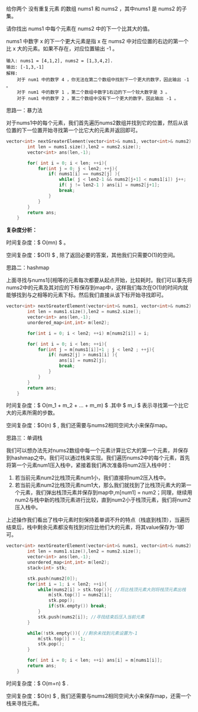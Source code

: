 给你两个 没有重复元素 的数组 nums1 和 nums2 ，其中nums1 是 nums2 的子集。

请你找出 nums1 中每个元素在 nums2 中的下一个比其大的值。

nums1 中数字 x 的下一个更大元素是指 x 在 nums2 中对应位置的右边的第一个比 x 大的元素。如果不存在，对应位置输出 -1 。



```
输入: nums1 = [4,1,2], nums2 = [1,3,4,2].
输出: [-1,3,-1]
解释:
    对于 num1 中的数字 4 ，你无法在第二个数组中找到下一个更大的数字，因此输出 -1 。
    对于 num1 中的数字 1 ，第二个数组中数字1右边的下一个较大数字是 3 。
    对于 num1 中的数字 2 ，第二个数组中没有下一个更大的数字，因此输出 -1 。
```



思路一：暴力法

对于nums1中的每个元素，我们首先遍历nums2数组并找到它的位置，然后从该位置的下一位置开始寻找第一个比它大的元素并返回即可。

```c++
vector<int> nextGreaterElement(vector<int>& nums1, vector<int>& nums2) {
        int len = nums1.size(),len2 = nums2.size();
        vector<int> ans(len,-1);

        for( int i = 0; i < len; ++i){
            for(int j = 0; j < len2; ++j){
                if( nums1[i] == nums2[j] ){
                    while( j < len2-1 && nums2[j+1] < nums1[i]) j++;
                    if( j != len2-1 ) ans[i] = nums2[j+1];
                    break;
                }
            }
        }
        return ans;
    }
```

<b>复杂度分析：</b>

时间复杂度：$ O(mn) $ 。

空间复杂度：$O(1) $  , 除了返回必要的答案，其他我们只需要O(1)的空间。



思路二：hashmap

上面寻找与nums1[i]相等的元素每次都要从起点开始，比较耗时。我们可以事先将nums2中的元素及其对应的下标保存到map中，这样我们每次在O(1)的时间内就能够找到与之相等的元素下标。然后我们直接从该下标开始寻找即可。

```c++
vector<int> nextGreaterElement(vector<int>& nums1, vector<int>& nums2) {
        int len = nums1.size(),len2 = nums2.size();
        vector<int> ans(len,-1);
        unordered_map<int,int> m(len2);

        for(int i = 0; i < len2; ++i) m[nums2[i]] = i;

        for( int i = 0; i < len; ++i){
            for(int j = m[nums1[i]]+1 ; j < len2 ; ++j){
                if( nums2[j] > nums1[i] ){
                    ans[i] = nums2[j];
                    break;
                }
            }       
        }
        return ans;
    }
```

时间复杂度：$ O(m_1 + m_2 + ... + m_m) $  .其中 $ m_i $ 表示寻找第一个比它大的元素所需的步数。

空间复杂度：$O(n) $  , 我们还需要与nums2相同空间大小来保存map。



思路三：单调栈

我们可以想办法先对nums2数组中每一个元素计算比它大的第一个元素，并保存到hashmap之中。我们可以通过栈来实现。我们遍历nums2中的每个元素，首先将第一个元素num1压入栈中，紧接着我们再次准备将num2压入栈中时：

1. 若当前元素num2比栈顶元素num1小，我们直接将num2压入栈中。
2. 若当前元素num2比栈顶元素num1大，那么我们就找到了比栈顶元素大的第一个元素，我们弹出栈顶元素并保存到map中,m[num1] = num2；同理，继续用num2与栈中新的栈顶元素进行比较，直到num2小于栈顶元素，我们将num2压入栈中。

上述操作我们看出了栈中元素时刻保持着单调不升的特点（栈底到栈顶），当遍历结束后，栈中剩余元素都没有找到对应比他们大的元素，将其value保存为-1即可。

```c++
vector<int> nextGreaterElement(vector<int>& nums1, vector<int>& nums2) {
        int len = nums1.size(),len2 = nums2.size();
        vector<int> ans(len,-1);
        unordered_map<int,int> m(len2);
        stack<int> stk;

        stk.push(nums2[0]);
        for(int i = 1; i < len2; ++i){
            while(nums2[i] > stk.top()){ //将比栈顶元素大则将栈顶元素出栈
                m[stk.top()] = nums2[i];
                stk.pop();
                if(stk.empty()) break;
            }
            stk.push(nums2[i]); //寻找结束后压入当前元素
        }

        while(!stk.empty()){ //剩余未找到元素设置为-1
            m[stk.top()] = -1;
            stk.pop();
        }

        for( int i = 0; i < len; ++i) ans[i] = m[nums1[i]];
        return ans;
    }
```

时间复杂度：$ O(m+n) $  .

空间复杂度：$O(n) $  , 我们还需要与nums2相同空间大小来保存map，还需一个栈来寻找元素。